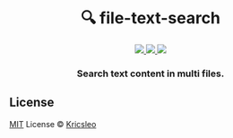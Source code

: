 <h1 align="center">🔍 file-text-search</h1>
<p align="center">
<a href="https://www.npmjs.com/package/file-text-search">
  <img src="https://img.shields.io/npm/v/file-text-search?style=flat&colorA=18181B&colorB=F0DB4F" />
</a>

<a href="https://www.npmjs.com/package/file-text-search">
  <img src="https://img.shields.io/npm/types/file-text-search?style=flat&colorA=18181B&colorB=F0DB4F" />
</a>

<a href="https://github.com/kricsleo/file-text-search/blob/master/LICENSE">
  <img src="https://img.shields.io/github/license/kricsleo/file-text-search.svg?style=flat&colorA=18181B&colorB=F0DB4F" />
</a>

</p>
<h3 align="center">
  Search text content in multi files.
</h3>

## License

[MIT](./LICENSE) License © [Kricsleo](https://github.com/kricsleo)
